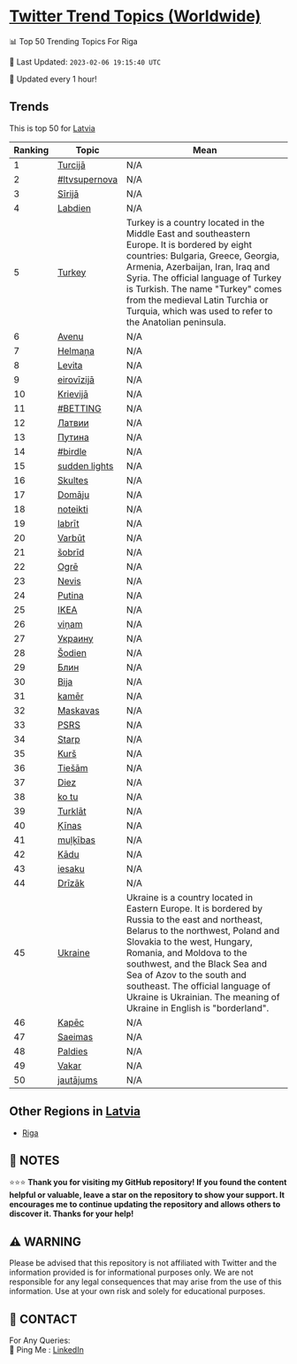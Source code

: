 [Twitter Trend Topics (Worldwide)](https://github.com/ErcinDedeoglu/Twitter-Trend-Topics)
==========


📊 Top 50 Trending Topics For Riga

📆 Last Updated: `2023-02-06 19:15:40 UTC`

🔧 Updated every 1 hour!


## Trends

This is top 50 for [Latvia](</Latvia>)

| Ranking | Topic | Mean |
| ------- | ------------ | ------------ |
| 1 | [Turcijā](http://twitter.com/search?q=Turcij%c4%81) | N/A |
| 2 | [#ltvsupernova](http://twitter.com/search?q=%23ltvsupernova) | N/A |
| 3 | [Sīrijā](http://twitter.com/search?q=S%c4%abrij%c4%81) | N/A |
| 4 | [Labdien](http://twitter.com/search?q=Labdien) | N/A |
| 5 | [Turkey](http://twitter.com/search?q=Turkey) | Turkey is a country located in the Middle East and southeastern Europe. It is bordered by eight countries: Bulgaria, Greece, Georgia, Armenia, Azerbaijan, Iran, Iraq and Syria. The official language of Turkey is Turkish. The name "Turkey" comes from the medieval Latin Turchia or Turquia, which was used to refer to the Anatolian peninsula. |
| 6 | [Avenu](http://twitter.com/search?q=Avenu) | N/A |
| 7 | [Helmaņa](http://twitter.com/search?q=Helma%c5%86a) | N/A |
| 8 | [Levita](http://twitter.com/search?q=Levita) | N/A |
| 9 | [eirovīzijā](http://twitter.com/search?q=eirov%c4%abzij%c4%81) | N/A |
| 10 | [Krievijā](http://twitter.com/search?q=Krievij%c4%81) | N/A |
| 11 | [#BETTING](http://twitter.com/search?q=%23BETTING) | N/A |
| 12 | [Латвии](http://twitter.com/search?q=%d0%9b%d0%b0%d1%82%d0%b2%d0%b8%d0%b8) | N/A |
| 13 | [Путина](http://twitter.com/search?q=%d0%9f%d1%83%d1%82%d0%b8%d0%bd%d0%b0) | N/A |
| 14 | [#birdle](http://twitter.com/search?q=%23birdle) | N/A |
| 15 | [sudden lights](http://twitter.com/search?q=sudden+lights) | N/A |
| 16 | [Skultes](http://twitter.com/search?q=Skultes) | N/A |
| 17 | [Domāju](http://twitter.com/search?q=Dom%c4%81ju) | N/A |
| 18 | [noteikti](http://twitter.com/search?q=noteikti) | N/A |
| 19 | [labrīt](http://twitter.com/search?q=labr%c4%abt) | N/A |
| 20 | [Varbūt](http://twitter.com/search?q=Varb%c5%abt) | N/A |
| 21 | [šobrīd](http://twitter.com/search?q=%c5%a1obr%c4%abd) | N/A |
| 22 | [Ogrē](http://twitter.com/search?q=Ogr%c4%93) | N/A |
| 23 | [Nevis](http://twitter.com/search?q=Nevis) | N/A |
| 24 | [Putina](http://twitter.com/search?q=Putina) | N/A |
| 25 | [IKEA](http://twitter.com/search?q=IKEA) | N/A |
| 26 | [viņam](http://twitter.com/search?q=vi%c5%86am) | N/A |
| 27 | [Украину](http://twitter.com/search?q=%d0%a3%d0%ba%d1%80%d0%b0%d0%b8%d0%bd%d1%83) | N/A |
| 28 | [Šodien](http://twitter.com/search?q=%c5%a0odien) | N/A |
| 29 | [Блин](http://twitter.com/search?q=%d0%91%d0%bb%d0%b8%d0%bd) | N/A |
| 30 | [Bija](http://twitter.com/search?q=Bija) | N/A |
| 31 | [kamēr](http://twitter.com/search?q=kam%c4%93r) | N/A |
| 32 | [Maskavas](http://twitter.com/search?q=Maskavas) | N/A |
| 33 | [PSRS](http://twitter.com/search?q=PSRS) | N/A |
| 34 | [Starp](http://twitter.com/search?q=Starp) | N/A |
| 35 | [Kurš](http://twitter.com/search?q=Kur%c5%a1) | N/A |
| 36 | [Tiešām](http://twitter.com/search?q=Tie%c5%a1%c4%81m) | N/A |
| 37 | [Diez](http://twitter.com/search?q=Diez) | N/A |
| 38 | [ko tu](http://twitter.com/search?q=ko+tu) | N/A |
| 39 | [Turklāt](http://twitter.com/search?q=Turkl%c4%81t) | N/A |
| 40 | [Ķīnas](http://twitter.com/search?q=%c4%b6%c4%abnas) | N/A |
| 41 | [muļķības](http://twitter.com/search?q=mu%c4%bc%c4%b7%c4%abbas) | N/A |
| 42 | [Kādu](http://twitter.com/search?q=K%c4%81du) | N/A |
| 43 | [iesaku](http://twitter.com/search?q=iesaku) | N/A |
| 44 | [Drīzāk](http://twitter.com/search?q=Dr%c4%abz%c4%81k) | N/A |
| 45 | [Ukraine](http://twitter.com/search?q=Ukraine) | Ukraine is a country located in Eastern Europe. It is bordered by Russia to the east and northeast, Belarus to the northwest, Poland and Slovakia to the west, Hungary, Romania, and Moldova to the southwest, and the Black Sea and Sea of Azov to the south and southeast. The official language of Ukraine is Ukrainian. The meaning of Ukraine in English is "borderland". |
| 46 | [Kapēc](http://twitter.com/search?q=Kap%c4%93c) | N/A |
| 47 | [Saeimas](http://twitter.com/search?q=Saeimas) | N/A |
| 48 | [Paldies](http://twitter.com/search?q=Paldies) | N/A |
| 49 | [Vakar](http://twitter.com/search?q=Vakar) | N/A |
| 50 | [jautājums](http://twitter.com/search?q=jaut%c4%81jums) | N/A |



## Other Regions in [Latvia](</Latvia>)

* [Riga](</Latvia/Riga.md>)



## 📝 NOTES

⭐⭐⭐ **Thank you for visiting my GitHub repository! If you found the content helpful or valuable, leave a star on the repository to show your support. It encourages me to continue updating the repository and allows others to discover it. Thanks for your help!**


## ⚠️ WARNING

Please be advised that this repository is not affiliated with Twitter and the information provided is for informational purposes only. We are not responsible for any legal consequences that may arise from the use of this information. Use at your own risk and solely for educational purposes.


## 📨 CONTACT

 For Any Queries:  
            🏓 Ping Me : [LinkedIn](https://www.linkedin.com/in/ercindedeoglu/)
